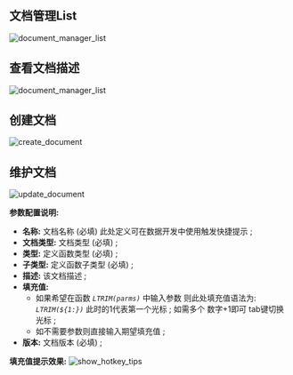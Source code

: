 ## 文档管理List

![document_manager_list](http://www.aiwenmo.com/dinky/docs/zh-CN/administrator-guide/registerCenter/document_manager/document_manager_list.png)

## 查看文档描述

![document_manager_list](http://www.aiwenmo.com/dinky/docs/zh-CN/administrator-guide/registerCenter/document_manager/document_show_desc.png)

## 创建文档

![create_document](http://www.aiwenmo.com/dinky/docs/zh-CN/administrator-guide/registerCenter/document_manager/create_document.png)

## 维护文档

![update_document](http://www.aiwenmo.com/dinky/docs/zh-CN/administrator-guide/registerCenter/document_manager/update_document.png)

**参数配置说明:**

- **名称:** 文档名称 (必填) 此处定义可在数据开发中使用触发快捷提示 ;
- **文档类型:** 文档类型 (必填) ;
- **类型:** 定义函数类型 (必填) ;
- **子类型:** 定义函数子类型 (必填) ;
- **描述:** 该文档描述  ;
- **填充值:**
  - 如果希望在函数 _`LTRIM(parms)`_ 中输入参数 则此处填充值语法为: _`LTRIM(${1:})`_  此时的1代表第一个光标 ; 如需多个 数字+1即可 tab键切换光标 ;
  - 如不需要参数则直接输入期望填充值 ;
- **版本:** 文档版本 (必填) ;

**填充值提示效果:**
![show_hotkey_tips](http://www.aiwenmo.com/dinky/docs/zh-CN/administrator-guide/registerCenter/document_manager/show_hotkey_tips.png)
